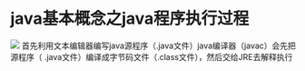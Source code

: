 # java基本概念之java程序执行过程
![](https://github.com/Listen59/Java_Notes/blob/master/%E5%9B%BE%E7%89%87%E6%96%87%E4%BB%B6%E5%A4%B9/java%E7%A8%8B%E5%BA%8F%E6%89%A7%E8%A1%8C%E8%BF%87%E7%A8%8B.png?raw=true)
首先利用文本编辑器编写java源程序（.java文件）java编译器（javac）会先把源程序（ .java文件）编译成字节码文件（.class文件），然后交给JRE去解释执行
